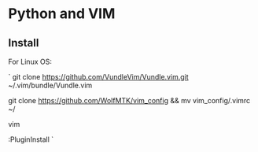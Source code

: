 # Python and VIM

## Install

For Linux OS:

`
git clone https://github.com/VundleVim/Vundle.vim.git ~/.vim/bundle/Vundle.vim

git clone https://github.com/WolfMTK/vim_config && mv vim_config/.vimrc ~/

vim

:PluginInstall
`
